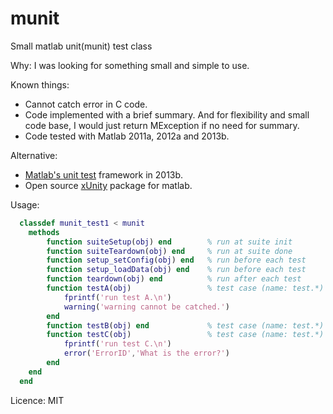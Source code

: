 munit
=====

Small matlab unit(munit) test class

Why: I was looking for something small and simple to use.

Known things:
* Cannot catch error in C code. 
* Code implemented with a brief summary. And for flexibility and small code base, I would just return MException if no need for summary.
* Code tested with Matlab 2011a, 2012a and 2013b.

Alternative:
* [Matlab's unit test](http://www.mathworks.com/help/matlab/matlab-unit-test-framework.html) framework in 2013b.
* Open source [xUnity](http://www.mathworks.com/matlabcentral/fileexchange/22846-matlab-xunit-test-framework) package for matlab. 

Usage:
```matlab
  classdef munit_test1 < munit
    methods
        function suiteSetup(obj) end        % run at suite init
        function suiteTeardown(obj) end     % run at suite done
        function setup_setConfig(obj) end   % run before each test
        function setup_loadData(obj) end    % run before each test
        function teardown(obj) end          % run after each test
        function testA(obj)                 % test case (name: test.*)
            fprintf('run test A.\n')
            warning('warning cannot be catched.')
        end
        function testB(obj) end             % test case (name: test.*)
        function testC(obj)                 % test case (name: test.*)
            fprintf('run test C.\n')
            error('ErrorID','What is the error?')
        end
    end
  end
```

Licence: MIT
